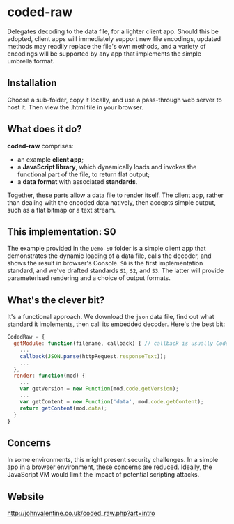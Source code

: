 # coded-raw
Delegates decoding to the data file, for a lighter client app. Should this be adopted, client apps will immediately support new file encodings, updated methods may readily replace the file's own methods, and a variety of encodings will be supported by any app that implements the simple umbrella format.

## Installation
Choose a sub-folder, copy it locally, and use a pass-through web server to host it. Then view the .html file in your browser.

## What does it do?
**coded-raw** comprises:
* an example **client app**;
* a **JavaScript library**, which dynamically loads and invokes the functional part of the file, to return flat output;
* a **data format** with associated **standards**.

Together, these parts allow a data file to render itself. The client app, rather than dealing with the encoded data natively, then accepts simple output, such as a flat bitmap or a text stream.

## This implementation: S0
The example provided in the `Demo-S0` folder is a simple client app that demonstrates the dynamic loading of a data file, calls the decoder, and shows the result in browser's Console. `S0` is the first implementation standard, and we've drafted standards `S1`, `S2`, and `S3`. The latter  will provide parameterised rendering and a choice of output formats.

## What's the clever bit?
It's a functional approach. We download the `json` data file, find out what standard it implements, then call its embedded decoder. Here's the best bit:

```JavaScript
CodedRaw = {
  getModule: function(filename, callback) { // callback is usually CodedRaw.render
    ...
    callback(JSON.parse(httpRequest.responseText));
    ...
  },
  render: function(mod) {
    ...
    var getVersion = new Function(mod.code.getVersion);
    ...
    var getContent = new Function('data', mod.code.getContent);
    return getContent(mod.data);
  }
}
```

## Concerns

In some environments, this might present security challenges. In a simple app in a browser environment, these concerns are reduced. Ideally, the JavaScript VM would limit the impact of potential scripting attacks.

## Website

http://johnvalentine.co.uk/coded_raw.php?art=intro

